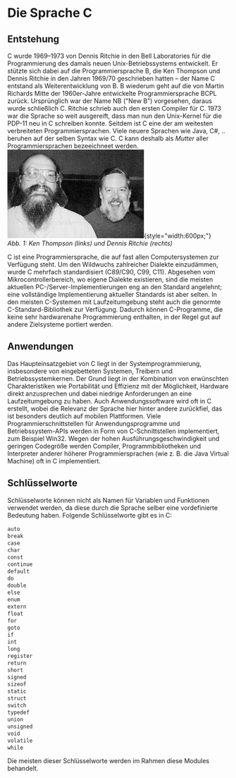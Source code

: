 # Die Sprache C

## Entstehung
C wurde 1969–1973 von Dennis Ritchie in den Bell Laboratories für die Programmierung des damals neuen Unix-Betriebssystems entwickelt. Er stützte sich dabei auf die Programmiersprache B, die Ken Thompson und Dennis Ritchie in den Jahren 1969/70 geschrieben hatten – der Name C entstand als Weiterentwicklung von B. B wiederum geht auf die von Martin Richards Mitte der 1960er-Jahre entwickelte Programmiersprache BCPL zurück. Ursprünglich war der Name NB ("New B") vorgesehen, daraus wurde schließlich C. Ritchie schrieb auch den ersten Compiler für C. 1973 war die Sprache so weit ausgereift, dass man nun den Unix-Kernel für die PDP-11 neu in C schreiben konnte. Seitdem ist C eine der am weitesten verbreiteten Programmiersprachen.
Viele neuere Sprachen wie Java, C#, .. beruhen auf der selben Syntax wie C. C kann deshalb als *Mutter* aller Programmiersprachen bezeeichneet werden.  
![1.2.1](img/kap1/1.2.1.jpg){style="width:600px;"}  
*Abb. 1: Ken Thompson (links) und Dennis Ritchie (rechts)*

C ist eine Programmiersprache, die auf fast allen Computersystemen zur Verfügung steht. Um den Wildwuchs zahlreicher Dialekte einzudämmen, wurde C mehrfach standardisiert (C89/C90, C99, C11). Abgesehen vom Mikrocontrollerbereich, wo eigene Dialekte existieren, sind die meisten aktuellen PC-/Server-Implementierungen eng an den Standard angelehnt; eine vollständige Implementierung aktueller Standards ist aber selten. In den meisten C-Systemen mit Laufzeitumgebung steht auch die genormte C-Standard-Bibliothek zur Verfügung. Dadurch können C-Programme, die keine sehr hardwarenahe Programmierung enthalten, in der Regel gut auf andere Zielsysteme portiert werden.   

## Anwendungen
Das Haupteinsatzgebiet von C liegt in der Systemprogrammierung, insbesondere von eingebetteten Systemen, Treibern und Betriebssystemkernen. Der Grund liegt in der Kombination von erwünschten Charakteristiken wie Portabilität und Effizienz mit der Möglichkeit, Hardware direkt anzusprechen und dabei niedrige Anforderungen an eine Laufzeitumgebung zu haben.
Auch Anwendungssoftware wird oft in C erstellt, wobei die Relevanz der Sprache hier hinter andere zurückfiel, das ist besonders deutlich auf mobilen Plattformen. Viele Programmierschnittstellen für Anwendungsprogramme und Betriebssystem-APIs werden in Form von C-Schnittstellen implementiert, zum Beispiel Win32.
Wegen der hohen Ausführungsgeschwindigkeit und geringen Codegröße werden Compiler, Programmbibliotheken und Interpreter anderer höherer Programmiersprachen (wie z. B. die Java Virtual Machine) oft in C implementiert. 

## Schlüsselworte
Schlüsselworte können nicht als Namen für Variablen und Funktionen verwendet werden, da diese durch die Sprache selber eine vordefinierte Bedeutung haben. Folgende Schlüsselworte gibt es in C:

    auto
    break
    case
    char
    const
    continue
    default
    do
    double
    else
    enum
    extern
    float
    for
    goto
    if
    int
    long
    register
    return
    short
    signed
    sizeof
    static
    struct
    switch
    typedef
    union
    unsigned
    void
    volatile
    while

Die meisten dieser Schlüsselworte werden im Rahmen diese Modules behandelt.